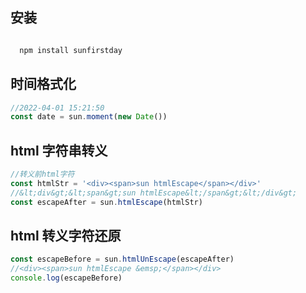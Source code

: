 ## 安装

```bash

  npm install sunfirstday

```

## 时间格式化

```js
//2022-04-01 15:21:50
const date = sun.moment(new Date())
```

## html 字符串转义

```js
//转义前html字符
const htmlStr = '<div><span>sun htmlEscape</span></div>'
//&lt;div&gt;&lt;span&gt;sun htmlEscape&lt;/span&gt;&lt;/div&gt;
const escapeAfter = sun.htmlEscape(htmlStr)
```

## html 转义字符还原

```js
const escapeBefore = sun.htmlUnEscape(escapeAfter)
//<div><span>sun htmlEscape &emsp;</span></div>
console.log(escapeBefore)
```

